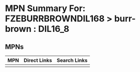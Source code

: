



# MPN Summary For: FZEBURRBROWNDIL168 > burr-brown : DIL16_8

## MPNs
  

|MPN|Direct Links|Search Links|
| :--- | :--- | :--- |
||||
